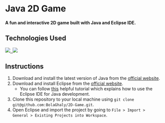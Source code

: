 # Java 2D Game

#### A fun and interactive 2D game built with Java and Eclipse IDE.

## Technologies Used
<kbd> <a href="https://www.java.com/"> <img src="https://img.shields.io/badge/Java-E76F00?style=for-the-badge&logo=java&logoColor=white" /> </a> </kbd>
<kbd> <a href="https://www.eclipse.org/ide/"> <img src="https://img.shields.io/badge/Eclipse-4800C4?style=for-the-badge&logo=eclipse&logoColor=white" /> </a> </kbd>

## Instructions
1. Download and install the latest version of Java from the [official website](https://www.java.com/en/download/).
2. Download and install Eclipse from the [official website](https://www.eclipse.org/downloads/).
   * You can follow [this](https://www.vogella.com/tutorials/Eclipse/article.html) helpful tutorial which explains how to use the Eclipse IDE for Java development.
3. Clone this repository to your local machine using `git clone git@github.com:BolaGhaly/2D-Game.git`.
4. Open Eclipse and import the project by going to `File > Import > General > Existing Projects into Workspace`.
